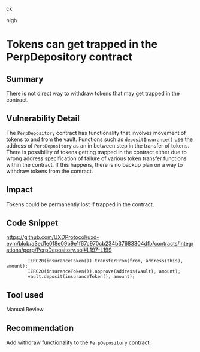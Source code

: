 ck

high

# Tokens can get trapped in the PerpDepository contract

## Summary

There is not direct way to withdraw tokens that may get trapped in the contract. 

## Vulnerability Detail

The `PerpDepository` contract has functionality that involves movement of tokens to and from the vault.  Functions such as `depositInsurance()` use the address of `PerpDepository` as an in between step in the transfer of tokens. There is possibility of tokens getting trapped in the contract either due to wrong address specification of failure of various token transfer functions within the contract. If this happens, there is no backup plan on a way to withdraw tokens from the contract.

## Impact

Tokens could be permanently lost if trapped in the contract.

## Code Snippet

https://github.com/UXDProtocol/uxd-evm/blob/a3ed1e018e09b9e1f67c970cb234b37683304dfb/contracts/integrations/perp/PerpDepository.sol#L197-L199

```solidity
        IERC20(insuranceToken()).transferFrom(from, address(this), amount);
        IERC20(insuranceToken()).approve(address(vault), amount);
        vault.deposit(insuranceToken(), amount);
```

## Tool used

Manual Review

## Recommendation

Add withdraw functionality to the `PerpDepository` contract.